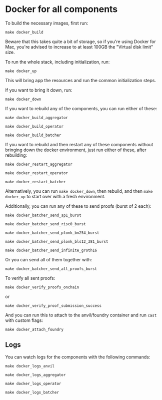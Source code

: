 # Docker for all components

To build the necessary images, first run:

```shell
make docker_build
```

Beware that this takes quite a bit of storage, so if you're using Docker for Mac, you're advised to increase to at least 100GB the "Virtual disk limit" size.

To run the whole stack, including initialization, run:

```shell
make docker_up
```

This will bring app the resources and run the common initialization steps.

If you want to bring it down, run:

```shell
make docker_down
```

If you want to rebuild any of the components, you can run either of these:

```shell
make docker_build_aggregator
```

```shell
make docker_build_operator
```

```shell
make docker_build_batcher
```

If you want to rebuild and then restart any of these components without bringing down the docker environment, just run either of these, after rebuilding:

```shell
make docker_restart_aggregator
```

```shell
make docker_restart_operator
```

```shell
make docker_restart_batcher
```

Alternatively, you can run `make docker_down`, then rebuild, and then `make docker_up` to start over with a fresh environment.

Additionally, you can run any of these to send proofs (burst of 2 each):

```shell
make docker_batcher_send_sp1_burst
```

```shell
make docker_batcher_send_risc0_burst
```

```shell
make docker_batcher_send_plonk_bn254_burst
```

```shell
make docker_batcher_send_plonk_bls12_381_burst
```

```shell
make docker_batcher_send_infinite_groth16
```

Or you can send all of them together with:

```shell
make docker_batcher_send_all_proofs_burst
```

To verify all sent proofs:

```shell
make docker_verify_proofs_onchain
```

or

```shell
make docker_verify_proof_submission_success
```

And you can run this to attach to the anvil/foundry container and run `cast` with custom flags:

```shell
make docker_attach_foundry
```

## Logs

You can watch logs for the components with the following commands:

```shell
make docker_logs_anvil
```

```shell
make docker_logs_aggregator
```

```shell
make docker_logs_operator
```

```shell
make docker_logs_batcher
```
